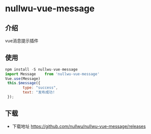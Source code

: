 # nullwu-vue-message


## 介绍

vue消息提示插件

## 使用


```javascript
npm install -S nullwu-vue-message
import Message    from 'nullwu-vue-message'
Vue.use(Message)
 this.$message({
        type: "success",
        text: "发布成功!
 });
```
## 下载
- 下载地址 https://github.com/nullwu/nullwu-vue-message/releases
